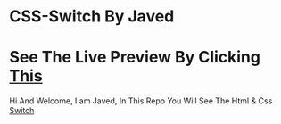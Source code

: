 # CSS-Switch By Javed
# See The Live Preview By Clicking [This](https://thejaved.github.io/css-switch/)
Hi And Welcome, I am Javed, In This Repo You Will See The Html & Css [Switch](https://thejaved.github.io/css-switch/)
